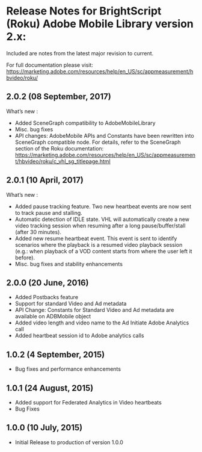 # Release Notes for BrightScript (Roku) Adobe Mobile Library version 2.x:

Included are notes from the latest major revision to current.

For full documentation please visit:
https://marketing.adobe.com/resources/help/en_US/sc/appmeasurement/hbvideo/roku/

## 2.0.2 (08 September, 2017)
What’s new :
- Added SceneGraph compatibility to AdobeMobileLibrary
- Misc. bug fixes
- API changes: AdobeMobile APIs and Constants have been rewritten into SceneGraph compatible node. For details, refer to the SceneGraph section of the Roku documentation: https://marketing.adobe.com/resources/help/en_US/sc/appmeasurement/hbvideo/roku/c_vhl_sg_titlepage.html

## 2.0.1 (10 April, 2017)
What’s new :
- Added pause tracking feature. Two new heartbeat events are now sent to track pause and stalling.
- Automatic detection of IDLE state. VHL will automatically create a new video tracking session when resuming after a long pause/buffer/stall (after 30 minutes).
- Added new resume heartbeat event. This event is sent to identify scenarios where the playback is a resumed video playback session (e.g.: when playback of a VOD content starts from where the user left it before).
- Misc. bug fixes and stability enhancements


## 2.0.0 (20 June, 2016)
- Added Postbacks feature
- Support for standard Video and Ad metadata
- API Change: Constants for Standard Video and Ad metadata are available on ADBMobile object
- Added video length and video name to the Ad Initiate Adobe Analytics call
- Added heartbeat session id to Adobe analytics calls

## 1.0.2 (4 September, 2015)
- Bug fixes and performance enhancements

## 1.0.1 (24 August, 2015)
- Added support for Federated Analytics in Video heartbeats
- Bug Fixes

## 1.0.0 (10 July, 2015)
- Initial Release to production of version 1.0.0
